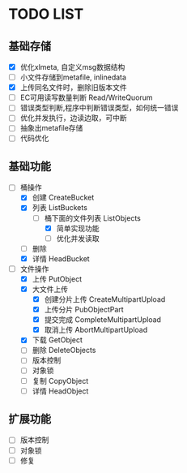 # TODO LIST

## 基础存储

- [x] 优化xlmeta, 自定义msg数据结构
- [ ] 小文件存储到metafile, inlinedata
- [x] 上传同名文件时，删除旧版本文件
- [ ] EC可用读写数量判断 Read/WriteQuorum
- [ ] 错误类型判断,程序中判断错误类型，如何统一错误
- [ ] 优化并发执行，边读边取，可中断
- [ ] 抽象出metafile存储
- [ ] 代码优化

## 基础功能

- [ ] 桶操作
  - [x] 创建 CreateBucket
  - [x] 列表 ListBuckets
    - [ ] 桶下面的文件列表 ListObjects
      - [x] 简单实现功能
      - [ ] 优化并发读取
  - [ ] 删除
  - [x] 详情 HeadBucket
- [ ] 文件操作
  - [x] 上传 PutObject
  - [x] 大文件上传
    - [x] 创建分片上传 CreateMultipartUpload
    - [x] 上传分片 PubObjectPart
    - [x] 提交完成 CompleteMultipartUpload
    - [x] 取消上传 AbortMultipartUpload
  - [x] 下载 GetObject
  - [ ] 删除 DeleteObjects
  - [ ] 版本控制
  - [ ] 对象锁
  - [ ] 复制 CopyObject
  - [ ] 详情 HeadObject
  
## 扩展功能

- [ ] 版本控制
- [ ] 对象锁
- [ ] 修复
